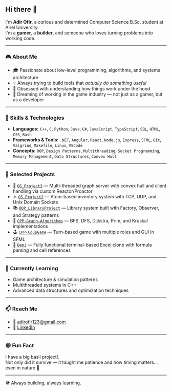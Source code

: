 ## Hi there 👋

I'm **Adir Ofir**, a curious and determined Computer Science B.Sc. student at Ariel University.  
I'm a **gamer**, a **builder**, and someone who loves turning problems into working code.

---

### 🎮 About Me

- 🎓 Passionate about low-level programming, algorithms, and systems architecture  
- 💡 Always trying to build tools that *actually do something useful*  
- 🧠 Obsessed with understanding how things work under the hood  
- 👾 Dreaming of working in the game industry — not just as a gamer, but as a developer

---

### 🧰 Skills & Technologies

- **Languages:** `C++`, `C`, `Python`, `Java`, `C#`, `JavaScript`, `TypeScript`, `SQL`, `HTML`, `CSS`, `Bash`
- **Frameworks & Tools:** `.NET`, `Angular`, `React`, `Node.js`, `Express`, `SFML`, `Git`, `Valgrind`, `Makefile`, `Linux`, `VSCode`
- **Concepts:** `OOP`, `Design Patterns`, `Multithreading`, `Socket Programming`, `Memory Management`, `Data Structures`, `Convex Hull`

---

### 🚀 Selected Projects

- 🧪 [`OS_Project3`](https://github.com/adirofir123/OS_Project3) — Multi-threaded graph server with convex hull and client handling via custom Reactor/Proactor
- ⚛️ [`OS_Project2`](https://github.com/adirofir123/OS_Project2) — Atom-based inventory system with TCP, UDP, and Unix Domain Sockets
- 📚 [`OOP_LibraryProject`](https://github.com/adirofir123/OOP_LibraryProject) — Library system built with Factory, Observer, and Strategy patterns
- 🧮 [`CPP-Graph-Algorithms`](https://github.com/adirofir123/CPP-Graph-Algorithms) — BFS, DFS, Dijkstra, Prim, and Kruskal implementations
- 🕹️ [`CPP-CoupGame`](https://github.com/adirofir123/CPP-CoupGame) — Turn-based game with multiple roles and GUI in SFML
- 🧠 [`Demi`](https://github.com/adirofir123/Demi) — Fully functional terminal-based Excel clone with formula parsing and cell references

---

### 🌱 Currently Learning

- Game architecture & simulation patterns  
- Multithreaded systems in C++  
- Advanced data structures and optimization techniques

---

### 📫 Reach Me

- 📧 [adirofir123@gmail.com](mailto:adirofir123@gmail.com)
- 💼 [LinkedIn](https://www.linkedin.com/in/adir-ofir-463721240)

---

### 😄 Fun Fact

I have a big basil project!.  
Not only did it survive — it taught me patience and how timing matters… even in nature 🌱

---

🛠️ Always building, always learning.
